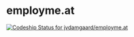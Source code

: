 # employme.at

[![Codeship Status for jvdamgaard/employme.at](https://www.codeship.io/projects/1029efa0-3c90-0131-70e2-46214282368a/status?branch=master)](https://www.codeship.io/projects/10288)